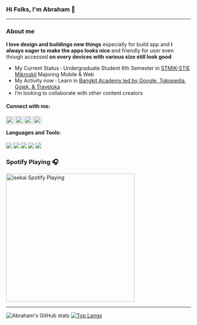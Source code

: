 ### Hi Folks, I'm Abraham 👋

---

### About me

**I love design and buildings new things** especially for build app and **i always eager to make the apps looks nice** and friendly for user even though accessed **on every devices with various size still look good**

- My Current Status : Undergraduate Student 6th Semester in [STMIK-STIE Mikroskil](https://www.mikroskil.ac.id/) Majoring Mobile & Web
- My Activity now : Learn in [Bangkit Academy led by Google, Tokopedia, Gojek, & Traveloka](https://www.linkedin.com/company/bangkit-academy-led-by-google-tokopedia-gojek-traveloka/mycompany/)
- I’m looking to collaborate with other content creators

#### Connect with me:

[<img align="left" alt="abraham | Facebook" width="22px" src="https://www.flaticon.com/svg/vstatic/svg/174/174848.svg?token=exp=1614434796~hmac=9f122d919bfb003acf65e736a19c7f63" />][facebook]
[<img align="left" alt="abraham | LinkedIn" width="22px" src="https://www.flaticon.com/svg/vstatic/svg/174/174857.svg?token=exp=1614434796~hmac=28aefc8ca4858316786ee6439aff8196" />][linkedin]
[<img align="left" alt="abraham | Instagram" width="22px" src="https://www.flaticon.com/svg/vstatic/svg/174/174855.svg?token=exp=1614434796~hmac=94efa47a99ae3e9f6c64dace9a06dc08" />][instagram]
[<img align="left" alt="abraham | Telegram" width="22px" src="https://www.flaticon.com/svg/vstatic/svg/2111/2111646.svg?token=exp=1614434796~hmac=692bb37ff71dc61c8f2497ee397c7c8d" />][telegram]

<br/>

#### Languages and Tools:

[![](https://img.shields.io/badge/JavaScript-F7DF1E?style=for-the-badge&logo=javascript&logoColor=black)]("https://www.javascript.com/")
[![](https://img.shields.io/badge/React-20232A?style=for-the-badge&logo=react&logoColor=61DAFB)]("https://reactjs.org/")
[![](https://img.shields.io/badge/Heroku-430098?style=for-the-badge&logo=heroku&logoColor=white)]("https://dashboard.heroku.com/")
[![](https://img.shields.io/badge/Bootstrap-563D7C?style=for-the-badge&logo=bootstrap&logoColor=white)]("https://getbootstrap.com/")
[![](https://img.shields.io/badge/Git-F05032?style=for-the-badge&logo=git&logoColor=white)]("https://git-scm.com/")

### Spotify Playing 🎧

[<img src="https://spotify-now-playing-isekaiweb.vercel.app/api/spotify-playing" alt="isekai Spotify Playing" width="350" />](https://open.spotify.com/user/21cx7rbxla2qhszvd4e3ylely)

---

![Abraham's GitHub stats](https://github-readme-stats.isekaiweb.vercel.app/api?username=isekaiweb&count_private=true&hide_border=true&show_icons=true&hide=html,css)
[![Top Langs](https://github-readme-stats-git-master-isekaiweb.vercel.app/api/top-langs/?username=isekaiweb&layout=compact&count_private=true&hide_border=true&hide=html,css)](https://github.com/isekaiweb/github-readme-stats)

[facebook]: https://web.facebook.com/bulyanzebua
[linkedin]: https://www.linkedin.com/in/abraham-bulyan-zebua-110ab2140
[instagram]: https://www.instagram.com/abrahambulyan
[telegram]: https://t.me/abrahambulyan

